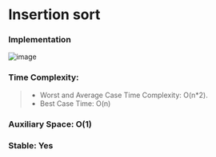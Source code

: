 # Insertion sort

### Implementation
![image](https://user-images.githubusercontent.com/64374947/101902506-6be49e00-3bbb-11eb-8fab-fb14dc8fc16c.png)

### Time Complexity:
> - Worst and Average Case Time Complexity: O(n*2).
> - Best Case Time: O(n)

### Auxiliary Space: O(1)

### Stable: Yes
